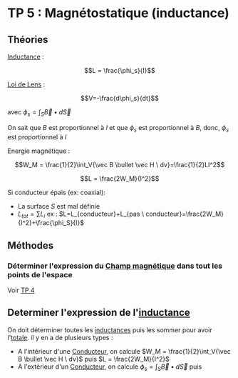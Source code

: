 # TP 5 : Magnétostatique (inductance)

## Théories

[Inductance](../Notion/Induction%20magnétique.md) :

$$L = \frac{\phi_s}{I}$$

[Loi de Lens](../Notion/Equation%20de%20Maxwell.md) :

$$V=-\frac{d\phi_s}{dt}$$

avec $\phi_s=\int_S{\vec B \bullet d\vec S}$

On sait que $B$ est proportionnel à $I$ et que $\phi_s$ est proportionnel à $B$, donc, $\phi_s$ est proportionnel à $I$

Energie magnétique :

$$W_M = \frac{1}{2}\int_V{\vec B \bullet \vec H \ dv}=\frac{1}{2}LI^2$$

$$L = \frac{2W_M}{I^2}$$

Si conducteur épais (ex: coaxial):
- La surface $S$ est mal définie
- $L_{tot} = \sum{L_i}$ ex : $L=L_{conducteur}+L_{pas \ conducteur}=\frac{2W_M}{I^2}+\frac{\phi_S}{I}$

## Méthodes

### Déterminer l'expression du [Champ magnétique](../Notion/Champ%20magnétique.md) dans tout les points de l'espace

Voir [TP 4](TP%204.md)

## Determiner l'expression de l'[inductance](../Notion/Induction%20magnétique.md)

On doit déterminer toutes les [inductances](../Notion/Induction%20magnétique.md) puis les sommer pour avoir l'[totale](../Notion/Induction%20magnétique.md). il y en a de plusieurs types :
- A l'intérieur d'une [Conducteur](../Notion/Conducteur.md), on calcule $W_M = \frac{1}{2}\int_V{\vec B \bullet \vec H \ dv}$ puis $L = \frac{2W_M}{I^2}$
- A l'extérieur d'un [Conducteur](../Notion/Conducteur.md), on calcule $\phi_s=\int_S{\vec B \bullet d\vec S}$ puis 